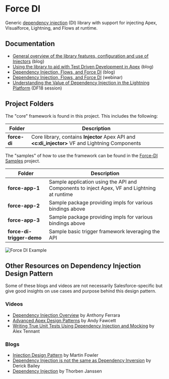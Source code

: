 # Force DI

Generic [dependency injection](https://en.wikipedia.org/wiki/Dependency_injection) (DI) library with support for injecting Apex, Visualforce, Lightning, and Flows at runtime. 

Documentation
-------------
- [General overview of the library features, configuration and use of Injectors](https://andyinthecloud.com/2018/07/15/managing-dependency-injection-within-salesforce/) (blog)
- [Using the library to aid with Test Driven Development in Apex](https://andyinthecloud.com/2018/07/29/test-driven-development-mocking-and-force-di/) (blog)
- [Dependency Injection, Flows, and Force DI](https://douglascayers.com/2018/08/05/dependency-injection-flows-and-force-di/) (blog)
- [Dependency Injection, Flows, and Force DI](https://www.youtube.com/watch?v=YzaI5Ddfwkg) (webinar)
- [Understanding the Value of Dependency Injection in the Lightning Platform](https://www.youtube.com/watch?v=oce2QO-E_3k) (DF18 session)

Project Folders
---------------
The "core" framework is found in this project.  This includes the following:

| Folder | Description |
| ------ | ----------- |
| **force-di** | Core library, contains **Injector** Apex API and **<c:di_injector>** VF and Lightning Components |

The "samples" of how to use the framework can be found in the [Force-DI Samples](https://github.com/apex-enterprise-patterns/force-di-samples) project.

| Folder | Description |
| ------ | ----------- |
| **force-app-1** | Sample application using the API and Components to inject Apex, VF and Lightning at runtime |
| **force-app-2** | Sample package providing impls for various bindings above |
| **force-app-3** | Sample package providing impls for various bindings above |
| **force-di-trigger-demo** | Sample basic trigger framework leveraging the API |


![Force DI Example](https://andrewfawcett.files.wordpress.com/2018/07/forcedi2.png)


Other Resources on Dependency Injection Design Pattern
------------------------------------------------------

Some of these blogs and videos are not necessarily Salesforce-specific but give good insights on use cases and purpose behind this design pattern.

### Videos

- [Dependency Injection Overview](https://www.youtube.com/watch?v=IKD2-MAkXyQ&t=0s&index=3&list=PL-oxrNbxQl3-wPOf0t3PT-0JYXiOBwReG) by Anthony Ferrara
- [Advanced Apex Design Patterns](https://www.youtube.com/watch?v=IKD2-MAkXyQ) by Andy Fawcett
- [Writing True Unit Tests Using Dependency Injection and Mocking](https://www.youtube.com/watch?v=hj4538vR6Mg&list=PL-oxrNbxQl3-wPOf0t3PT-0JYXiOBwReG&index=4) by Alex Tennant

### Blogs

- [Injection Design Pattern](https://martinfowler.com/articles/injection.html) by Martin Fowler
- [Dependency Injection is not the same as Dependency Inversion](https://lostechies.com/derickbailey/2011/09/22/dependency-injection-is-not-the-same-as-the-dependency-inversion-principle/) by Derick Bailey
- [Dependency Injection](https://stackify.com/dependency-injection) by Thorben Janssen
